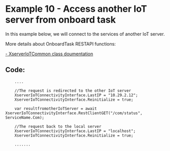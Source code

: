 # Example 10 - Access another IoT server from onboard task

In this example below, we will connect to the services of another IoT server.

More details about OnboardTask RESTAPI functions: 

[ - XserverIoTCommon class doumentation](https://github.com/IntelliSenseIoT/XserverIoTOnboardTask.github.io/blob/master/XserverIoTCommon.md)

## Code:

        ....
       
        //The request is redirected to the other IoT server
        XserverIoTConnectivityInterface.LastIP = "10.29.2.12";
        XserverIoTConnectivityInterface.Reinitialize = true;

        var resultfromotherIoTServer = await XserverIoTConnectivityInterface.RestClientGET("/com/status", ServiceName.Com);

        //The request back to the local server
        XserverIoTConnectivityInterface.LastIP = "localhost";
        XserverIoTConnectivityInterface.Reinitialize = true;

        .......

            
        
